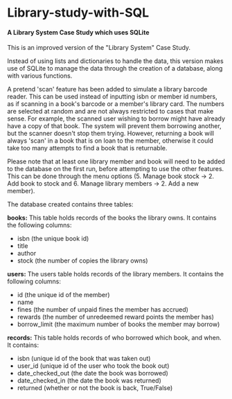 # Library-study-with-SQL
#### A Library System Case Study which uses SQLite

This is an improved version of the "Library System" Case Study.

Instead of using lists and dictionaries to handle the data, this version makes use of SQLite to manage the data through the creation of a database, along with various functions.

A pretend 'scan' feature has been added to simulate a library barcode reader. This can be used instead of inputting isbn or member id numbers, as if scanning in a book's barcode or a member's library card. The numbers are selected at random and are not always restricted to cases that make sense. 
For example, the scanned user wishing to borrow might have already have a copy of that book. The system will prevent them borrowing another, but the scanner doesn't stop them trying. 
However, returning a book will always 'scan' in a book that is on loan to the member, otherwise it could take too many attempts to find a book that is returnable.

Please note that at least one library member and book will need to be added to the database on the first run, before attempting to use the other features. This can be done through the menu options (5. Manage book stock -> 2. Add book to stock  and  6. Manage library members -> 2. Add a new member).


The database created contains three tables:

**books:**
This table holds records of the books the library owns. 
It contains the following columns:
- isbn (the unique book id)
- title
- author
- stock (the number of copies the library owns)

**users:**
The users table holds records of the library members. 
It contains the following columns:
- id (the unique id of the member)
- name
- fines (the number of unpaid fines the member has accrued)
- rewards (the number of unredeemed reward points the member has)
- borrow_limit (the maximum number of books the member may borrow)

**records:**
This table holds records of who borrowed which book, and when. 
It contains:
- isbn (unique id of the book that was taken out)
- user_id (unique id of the user who took the book out)
- date_checked_out (the date the book was borrowed)
- date_checked_in (the date the book was returned)
- returned (whether or not the book is back, True/False)



